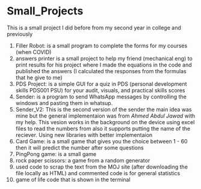 # Small_Projects
This is a small project I did before from my second year in college and previously 

1. Filler Robot: is a small program to complete the forms for my courses (when COVID) 
2. answers printer is a small project to help my friend (mechanical eng) to print results for his project where I made the equations in the code and published the answers (I calculated the responses from the formulas that he give to me)
3. PDS Project: is a simple GUI for a quiz in PDS (personal development skills PDS001 PSU) for your audit, visuals, and practical skills scores
4. Sender: is a program to send WhatsApp messages by controlling the windows and pasting them in whatsup.
5. Sender_V2: This is the second version of the sender the main idea was mine but the general implementaion was from *Ahmed Abdul Jawad* with my help. This vesion works in the background on the device using excel files to read the numbers from also it supports putting the name of the reciever. Using new libraries with better implementaion 
6. Card Game: is a small game that gives you the choice between 1 - 60 then it will predict the number after some questions
7. PingPong game: is a small game
8. rock paper scissors: a game from a random generator
9. used code to scrap the text from the MOJ site (after downloading the file locally as HTML) and commented code is for general statistics
10. game of life code that is shown in the terminal 


